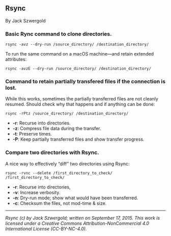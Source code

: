 ## Rsync

By Jack Szwergold

### Basic Rync command to clone directories.

    rsync -avz --dry-run /source_directory/ /destination_directory/

To run the same command on a macOS machine—and retain extended attributes:

	rsync -avzE --dry-run /source_directory/ /destination_directory/

### Command to retain partially transfered files if the connection is lost.

While this works, sometimes the partially transferred files are not cleanly resumed. Should check why that happens and if anything can be done:

    rsync -rPtz /source_directory/ /destination_directory/

- **-r**: Recurse into directories.
- **-z**: Compress file data during the transfer.
- **-t**: Preserve times.
- **-P**: Keep partially transferred files and show transfer progress.

### Compare two directories with Rsync.

A nice way to effectively “diff” two directories using Rsync:

    rsync -rvnc --delete /first_directory_to_check/ /first_directory_to_check/

- **-r**: Recurse into directories,
- **-v**: Increase verbosity.
- **-n**: Dry-run mode; show what would have been transferred.
- **-c**: Checksum the files, not mod-time & size.

***

*Rsync (c) by Jack Szwergold; written on September 17, 2015. This work is licensed under a Creative Commons Attribution-NonCommercial 4.0 International License (CC-BY-NC-4.0).*